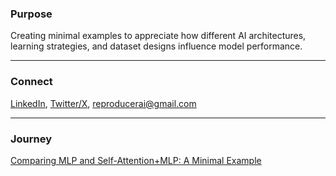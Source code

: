 ### Purpose
Creating minimal examples to appreciate how different AI architectures, learning strategies, and dataset designs influence model performance. 

---

### Connect
<a href="https://www.linkedin.com/in/minhaj-uddin-ansari-040573160/" target="_blank">LinkedIn</a>,
<a href="https://x.com/minhajansari_" target="_blank">Twitter/X</a>,
<a href="mailto:reproducerai@gmail.com">reproducerai@gmail.com</a>

---

### Journey

<a href="transformers_vs_mlps.html" target="_blank">
  Comparing MLP and Self-Attention+MLP: A Minimal Example
</a>
